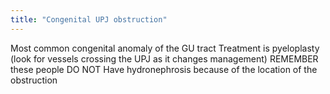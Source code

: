 ```yaml
---
title: "Congenital UPJ obstruction"
---
```

Most common congenital anomaly of the GU tract
Treatment is pyeloplasty (look for vessels crossing the UPJ as it changes management)
REMEMBER these people DO NOT Have hydronephrosis because of the location of the obstruction

